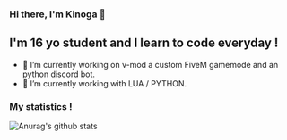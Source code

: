 ### Hi there, I'm Kinoga 👋

## I'm 16 yo student and I learn to code everyday !

- 🔭 I’m currently working on v-mod a custom FiveM gamemode and an python discord bot.
- 🌱 I’m currently working with LUA / PYTHON.

### My statistics !

![Anurag's github stats](https://github-readme-stats.vercel.app/api?username=Kinoga&count_private=true&show_icons=true?theme=buefy)

